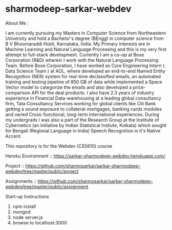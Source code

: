 # sharmodeep-sarkar-webdev

About Me :

I am currently pursuing my Masters in Computer Science from Northeastern University and hold a Bachelor's degree (BEngg) in computer science from B V Bhoomaraddi Hubli, Karnataka, India.
My Primary interests are in Machine Learning and Natural Language Processing and this is my very first attempt to full-stack development.
Currently I am a co-op at Bose Corporation (R&D) wherein I work with the Natural Language Processing Team.
Before Bose Corporation, I have worked as Core Engineering Intern ( Data Science Team ) at AOL, where developed an end-to-end Named Entity Recognition (NER) system for real-time declassified emails, an automated training and testing pipeline of 850 GB of data while implemented a Space Vector model to categorize the emails and also developed a  price-comparison API for the deal products.
I also have 2.3 years of industry experience in Financial Data-warehousing at a leading global consultancy firm, Tata Consultancy Services working for global clients like Citi Bank getting a sound exposure to collateral-mortgages, banking cards modules and  varied Cross-functional, long-term international experiences.
During my undergrads I was also a part of the Research Group at the Institute of Cybernetics (an initiative by Indian Statistical Instiute, Kolkata) which sought for Bengali (Regional Language in India) Speech Recognition in it's Native Accent.



This repository is for the Webdev (CS5610) course


Heroku Environment :: https://sarkar-sharmodeep-webdev.herokuapp.com/

Project :: https://github.com/sharmosarkar/sarkar-sharmodeep-webdev/tree/master/public/project

Assignments :: https://github.com/sharmosarkar/sarkar-sharmodeep-webdev/tree/master/public/assignment



Start-up Instructions

1. npm install
1. mongod
1. node server.js
1. browse to localhost:3000